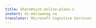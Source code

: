 ```yaml
---
title: SharePoint-online-plano-1
inshort: di-maliwanag na
translator: Microsoft Cognitive Services
---
```




